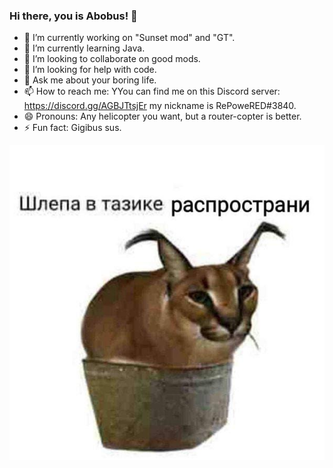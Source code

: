 ### Hi there, you is Abobus! 👋

- 🔭 I’m currently working on "Sunset mod" and "GT".
- 🌱 I’m currently learning Java.
- 👯 I’m looking to collaborate on good mods.
- 🤔 I’m looking for help with code.
- 💬 Ask me about your boring life.
- 📫 How to reach me: YYou can find me on this Discord server: https://discord.gg/AGBJTtsjEr my nickname is RePoweRED#3840.
- 😄 Pronouns: Any helicopter you want, but a router-copter is better.
- ⚡ Fun fact: Gigibus sus.

![floppa!](https://github.com/lordReddx/pics/blob/main/CPYJC6Z-1.png)
